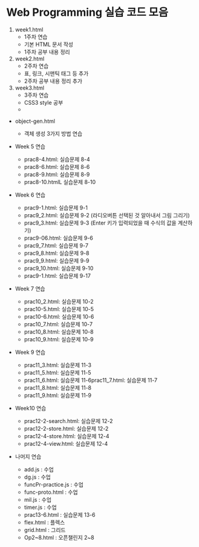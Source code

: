 # Web Programming 실습 코드 모음

1. week1.html
   - 1주차 연습
   - 기본 HTML 문서 작성
   - 1주차 공부 내용 정리
2. week2.html
   - 2주차 연습
   - 표, 링크, 시맨틱 태그 등 추가
   - 2주차 공부 내용 정리 추가
3. week3.html
   - 3주차 연습
   - CSS3 style 공부
   - 

- object-gen.html
  - 객체 생성 3가지 방법 연습

- Week 5 연습
  - prac8-4.html: 실습문제 8-4
  - prac8-6.html: 실습문제 8-6
  - prac8-9.html: 실습문제 8-9
  - prac8-10.htmlL 실습문제 8-10
    

- Week 6 연습
  - prac9-1.html: 실습문제 9-1
  - prac9_2.html: 실습문제 9-2 (라디오버튼 선택된 것 알아내서 그림 그리기)
  - prac9_3.html: 실습문제 9-3 (Enter 키가 입력되었을 때 수식의 값을 계산하기)
  - prac9-06.html: 실습문제 9-6
  - prac9_7.html: 실습문제 9-7
  - prac9_8.html: 실습문제 9-8
  - prac9_9.html: 실습문제 9-9
  - prac9_10.html: 실습문제 9-10
  - prac9-1.html: 실습문제 9-17
 
- Week 7 연습
   - prac10_2.html: 실습문제 10-2
   - prac10-5.html: 실습문제 10-5
   - prac10-6.html: 실습문제 10-6
   - prac10_7.html: 실습문제 10-7
   - prac10_8.html: 실습문제 10-8
   - prac10_9.html: 실습문제 10-9

- Week 9 연습  
   - prac11_3.html: 실습문제 11-3
   - prac11_5.html: 실습문제 11-5
   - prac11_6.html: 실습문제 11-6prac11_7.html: 실습문제 11-7
   - prac11_8.html: 실습문제 11-8
   - prac11_9.html: 실습문제 11-9

  
- Week10 연습
  - prac12-2-search.html: 실습문제 12-2
  - prac12-2-store.html: 실습문제 12-2
  - prac12-4-store.html: 실습문제 12-4
  - prac12-4-view.html: 실습문제 12-4

  
- 나머지 연습
  - add.js : 수업
  - dg.js : 수업
  - funcPr-practice.js : 수업
  - func-proto.html : 수업
  - mil.js : 수업
  - timer.js : 수업
  - prac13-6.html : 실습문제 13-6
  - flex.html : 플렉스
  - grid.html : 그리드
  - Op2~8.html : 오픈챌린지 2~8
